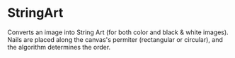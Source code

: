 # StringArt
Converts an image into String Art (for both color and black &amp; white images). Nails are placed along the canvas's permiter (rectangular or circular), and the algorithm determines the order.
